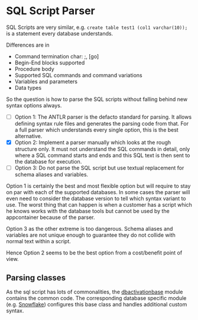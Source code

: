 # SQL Script Parser

SQL Scripts are very similar, e.g. `create table test1 (col1 varchar(10));` is a statement every database understands.

Differences are in

- Command termination char: ;, [go]
- Begin-End blocks supported
- Procedure body
- Supported SQL commands and command variations
- Variables and parameters
- Data types

So the question is how to parse the SQL scripts without falling behind new syntax options always.

 - [ ] Option 1: The ANTLR parser is the defacto standard for parsing. It allows defining syntax rule files and generates the parsing code from that. For a full parser which understands every single option, this is the best alternative.
 - [x] Option 2: Implement a parser manually which looks at the rough structure only. It must not understand the SQL commands in detail, only where a SQL command starts and ends and this SQL text is then sent to the database for execution.
 - [ ] Option 3: Do not parse the SQL script but use textual replacement for schema aliases and variables.
 
Option 1 is certainly the best and most flexible option but will require to stay on par with each of the supported databases. In some cases the parser will even need to consider the database version to tell which syntax variant to use.
The worst thing that can happen is when a customer has a script which he knows works with the database tools but cannot be used by the appcontainer because of the parser.

Option 3 as the other extreme is too dangerous. Schema aliases and variables are not unique enough to guarantee they do not collide with normal text within a script. 

Hence Option 2 seems to be the best option from a cost/benefit point of view.

## Parsing classes

As the sql script has lots of commonalities, the [dbactivationbase](../dbactivationbase/src/main/java/io/rtdi/appcontainer/plugins/activation/SQLParser.java) module contains the common code.
The corresponding database specific module (e.g. [Snowflake](../dbactivationsnowflake/src/main/java/io/rtdi/appcontainer/plugins/databasesnowflake/SnowflakeActivationSyntax.java)) configures this base class and handles additional custom syntax.

